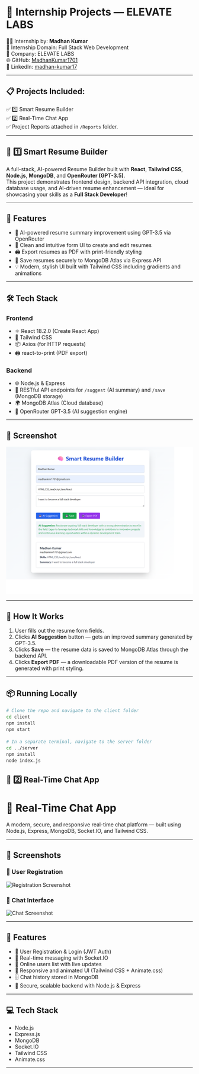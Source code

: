 # 🚀 Internship Projects — ELEVATE LABS

👨‍💻 Internship by: **Madhan Kumar**  
📅 Internship Domain: Full Stack Web Development  
🏢 Company: ELEVATE LABS  
🌐 GitHub: [MadhanKumar1701](https://github.com/MadhanKumar1701)  
🔗 LinkedIn: [madhan-kumar17](https://www.linkedin.com/in/madhan-kumar17)

---

## 📋 Projects Included:

✅ 1️⃣ Smart Resume Builder  
✅ 2️⃣ Real-Time Chat App  
✅ Project Reports attached in `/Reports` folder.

---

## 🌟 1️⃣ Smart Resume Builder

A full-stack, AI-powered Resume Builder built with **React**, **Tailwind CSS**, **Node.js**, **MongoDB**, and **OpenRouter (GPT-3.5)**.  
This project demonstrates frontend design, backend API integration, cloud database usage, and AI-driven resume enhancement — ideal for showcasing your skills as a **Full Stack Developer**!

---

## 🎯 Features

- 🤖 AI-powered resume summary improvement using GPT-3.5 via OpenRouter  
- 📝 Clean and intuitive form UI to create and edit resumes  
- 🖨️ Export resumes as PDF with print-friendly styling  
- 💾 Save resumes securely to MongoDB Atlas via Express API  
- 💡 Modern, stylish UI built with Tailwind CSS including gradients and animations  

---

## 🛠️ Tech Stack

### Frontend
- ⚛️ React 18.2.0 (Create React App)  
- 🎨 Tailwind CSS  
- 📦 Axios (for HTTP requests)  
- 🖨️ react-to-print (PDF export)  

### Backend
- 🌐 Node.js & Express  
- 📄 RESTful API endpoints for `/suggest` (AI summary) and `/save` (MongoDB storage)  
- 🌍 MongoDB Atlas (Cloud database)  
- 🧠 OpenRouter GPT-3.5 (AI suggestion engine)  

---

## 📸 Screenshot

![Screenshot](./screenshot.png)

---

## 🚀 How It Works

1. User fills out the resume form fields.  
2. Clicks **AI Suggestion** button — gets an improved summary generated by GPT-3.5.  
3. Clicks **Save** — the resume data is saved to MongoDB Atlas through the backend API.  
4. Clicks **Export PDF** — a downloadable PDF version of the resume is generated with print styling.  

---

## 📦 Running Locally

```bash
# Clone the repo and navigate to the client folder
cd client
npm install
npm start

# In a separate terminal, navigate to the server folder
cd ../server
npm install
node index.js

```

## 💬 2️⃣ Real-Time Chat App

# 🚀 Real-Time Chat App

A modern, secure, and responsive real-time chat platform — built using Node.js, Express, MongoDB, Socket.IO, and Tailwind CSS.

---

## 📸 Screenshots

### 📝 User Registration

![Registration Screenshot](images/register.png)

### 💬 Chat Interface

![Chat Screenshot](images/Screenshot.png)

---

## 🚀 Features

- 📝 User Registration & Login (JWT Auth)
- 💬 Real-time messaging with Socket.IO
- 👥 Online users list with live updates
- 🎨 Responsive and animated UI (Tailwind CSS + Animate.css)
- 🗄️ Chat history stored in MongoDB
- 🔐 Secure, scalable backend with Node.js & Express

---

## 💻 Tech Stack

- Node.js
- Express.js
- MongoDB
- Socket.IO
- Tailwind CSS
- Animate.css

---
